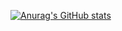 [![Anurag's GitHub stats](https://github-readme-stats.vercel.app/api?username=alexinabox)](https://github.com/alexinabox/github-readme-stats)
